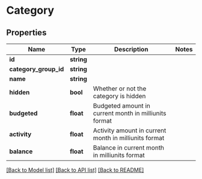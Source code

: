 # Category

## Properties
Name | Type | Description | Notes
------------ | ------------- | ------------- | -------------
**id** | **string** |  | 
**category_group_id** | **string** |  | 
**name** | **string** |  | 
**hidden** | **bool** | Whether or not the category is hidden | 
**budgeted** | **float** | Budgeted amount in current month in milliunits format | 
**activity** | **float** | Activity amount in current month in milliunits format | 
**balance** | **float** | Balance in current month in milliunits format | 

[[Back to Model list]](../README.md#documentation-for-models) [[Back to API list]](../README.md#documentation-for-api-endpoints) [[Back to README]](../README.md)


